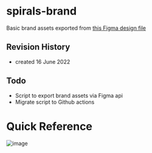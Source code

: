 # spirals-brand

Basic brand assets exported from [this Figma design file](https://www.figma.com/file/XimikR3BuefgeMTPadtN0e/Spirals-Brand-(May-2022))


## Revision History
- created 16 June 2022

## Todo
- Script to export brand assets via Figma api 
- Migrate script to Github actions 

# Quick Reference
![image](https://user-images.githubusercontent.com/275252/174162393-6078482e-0164-41cd-86bf-875f8efbcd69.png)
